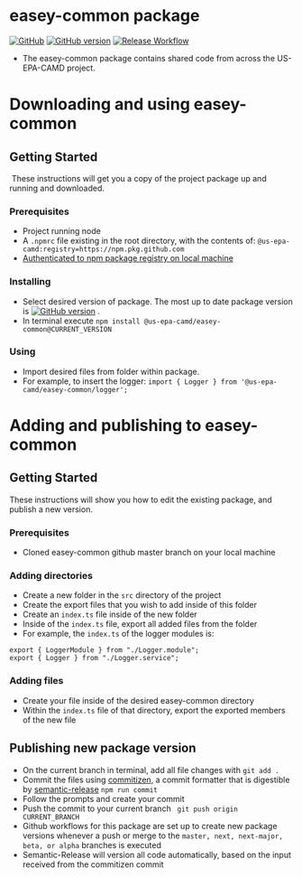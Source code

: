 # easey-common package
[![GitHub](https://img.shields.io/github/license/US-EPA-CAMD/easey-auth-api)](https://github.com/US-EPA-CAMD/easey-auth-api/blob/develop/LICENSE.md)
[![GitHub version](https://badge.fury.io/gh/US-EPA-CAMD%2Feasey-common.svg)](https://badge.fury.io/gh/US-EPA-CAMD%2Feasey-common)
[![Release Workflow](https://github.com/US-EPA-CAMD/easey-common/workflows/Release%20Workflow/badge.svg)](https://github.com/US-EPA-CAMD/easey-common/actions)<br>

- The easey-common package contains shared code from across the US-EPA-CAMD project. 

# Downloading and using easey-common

## Getting Started
​
These instructions will get you a copy of the project package up and running and downloaded.

### Prerequisites

- Project running node
- A ```.npmrc``` file existing in the root directory, with the contents of: ``` @us-epa-camd:registry=https://npm.pkg.github.com ```
- [Authenticated to npm package registry on local machine](https://docs.github.com/en/packages/working-with-a-github-packages-registry/working-with-the-npm-registry)

### Installing

- Select desired version of package. The most up to date package version is [![GitHub version](https://badge.fury.io/gh/US-EPA-CAMD%2Feasey-common.svg)](https://badge.fury.io/gh/US-EPA-CAMD%2Feasey-common) . <br>
- In terminal execute ```npm install @us-epa-camd/easey-common@CURRENT_VERSION```

### Using

- Import desired files from folder within package.
- For example, to insert the logger: ``` import { Logger } from '@us-epa-camd/easey-common/logger'; ```


# Adding and publishing to easey-common


## Getting Started 

These instructions will show you how to edit the existing package, and publish a new version.

### Prerequisites

- Cloned easey-common github master branch on your local machine

### Adding directories

- Create a new folder in the ``` src ``` directory of the project
- Create the export files that you wish to add inside of this folder
- Create an ```index.ts``` file inside of the new folder
- Inside of the ```index.ts``` file, export all added files from the folder 
- For example, the ```index.ts``` of the logger modules is:
```
export { LoggerModule } from "./Logger.module";
export { Logger } from "./Logger.service";
```
### Adding files

- Create your file inside of the desired easey-common directory
- Within the ```index.ts``` file of that directory, export the exported members of the new file

## Publishing new package version

- On the current branch in terminal, add all file changes with ```git add .```
- Commit the files using [commitizen](https://commitizen-tools.github.io/commitizen/), a commit formatter that is digestible by [semantic-release](https://semantic-release.gitbook.io/semantic-release/)
``` npm run commit ```
- Follow the prompts and create your commit
- Push the commit to your current branch
``` git push origin CURRENT_BRANCH```
- Github workflows for this package are set up to create new package versions whenever a push or merge to the ```master, next, next-major, beta, or alpha``` branches is executed
- Semantic-Release will version all code automatically, based on the input received from the commitizen commit
